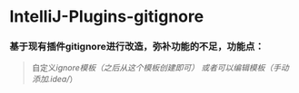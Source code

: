 # IntelliJ-Plugins-gitignore

### 基于现有插件gitignore进行改造，弥补功能的不足，功能点：

> 自定义*ignore模板（之后从这个模板创建即可）
> 或者可以编辑模板（手动添加.idea/*）
